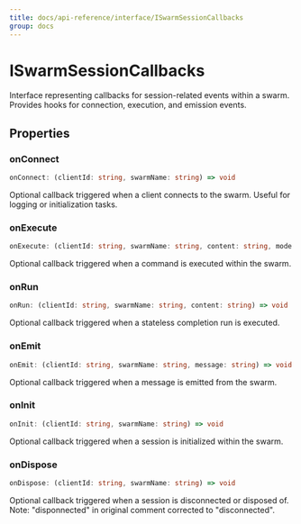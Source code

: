 ```yaml
---
title: docs/api-reference/interface/ISwarmSessionCallbacks
group: docs
---
```


# ISwarmSessionCallbacks

Interface representing callbacks for session-related events within a swarm.
Provides hooks for connection, execution, and emission events.

## Properties

### onConnect

```ts
onConnect: (clientId: string, swarmName: string) => void
```

Optional callback triggered when a client connects to the swarm.
Useful for logging or initialization tasks.

### onExecute

```ts
onExecute: (clientId: string, swarmName: string, content: string, mode: ExecutionMode) => void
```

Optional callback triggered when a command is executed within the swarm.

### onRun

```ts
onRun: (clientId: string, swarmName: string, content: string) => void
```

Optional callback triggered when a stateless completion run is executed.

### onEmit

```ts
onEmit: (clientId: string, swarmName: string, message: string) => void
```

Optional callback triggered when a message is emitted from the swarm.

### onInit

```ts
onInit: (clientId: string, swarmName: string) => void
```

Optional callback triggered when a session is initialized within the swarm.

### onDispose

```ts
onDispose: (clientId: string, swarmName: string) => void
```

Optional callback triggered when a session is disconnected or disposed of.
Note: "disponnected" in original comment corrected to "disconnected".
